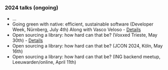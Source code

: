 ### 2024 talks (ongoing)

* ...
* Going green with native: efficient, sustainable software (Developer Week, Nürnberg, July 4th) Along with Vasco Veloso - [Details](https://www.developer-week.de/programm/#/talk/going-green-with-native-efficient-sustainable-software)
* Open sourcing a library: how hard can that be? (Voxxed Trieste, May 30th) - [Details](https://voxxeddays.com/trieste/schedule/talk/?id=3263)
* Open sourcing a library: how hard can that be? (JCON 2024, Köln, May 16th)
* Open sourcing a library: how hard can that be? (ING backend meetup, Leeuwarden/online, April 11th)
